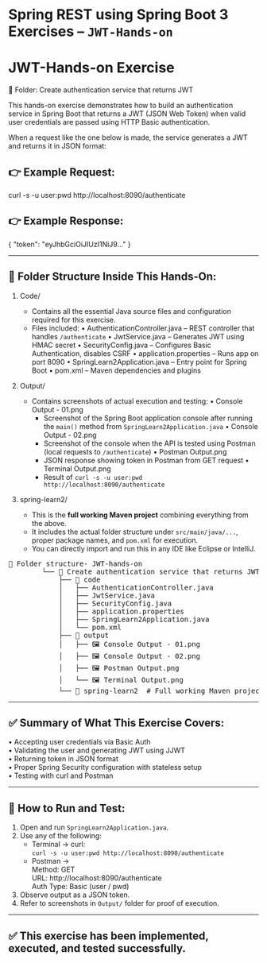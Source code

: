 # Spring REST using Spring Boot 3 Exercises – `JWT-Hands-on`

# JWT-Hands-on Exercise

📁 Folder: Create authentication service that returns JWT

This hands-on exercise demonstrates how to build an authentication service in Spring Boot that returns a JWT (JSON Web Token) when valid user credentials are passed using HTTP Basic authentication.

When a request like the one below is made, the service generates a JWT and returns it in JSON format:

👉 Example Request:
-------------------
curl -s -u user:pwd http://localhost:8090/authenticate

👉 Example Response:
--------------------
{
  "token": "eyJhbGciOiJIUzI1NiJ9..."
}

--------------------------------------------------------
📂 Folder Structure Inside This Hands-On:
--------------------------------------------------------

1. Code/
   - Contains all the essential Java source files and configuration required for this exercise.
   - Files included:
     • AuthenticationController.java – REST controller that handles `/authenticate`
     • JwtService.java – Generates JWT using HMAC secret
     • SecurityConfig.java – Configures Basic Authentication, disables CSRF
     • application.properties – Runs app on port 8090
     • SpringLearn2Application.java – Entry point for Spring Boot
     • pom.xml – Maven dependencies and plugins

2. Output/
   - Contains screenshots of actual execution and testing:
     • Console Output - 01.png  
       - Screenshot of the Spring Boot application console after running the `main()` method from `SpringLearn2Application.java`
     • Console Output - 02.png  
       - Screenshot of the console when the API is tested using Postman (local requests to `/authenticate`)
     • Postman Output.png  
       - JSON response showing token in Postman from GET request
     • Terminal Output.png  
       - Result of `curl -s -u user:pwd http://localhost:8090/authenticate`

3. spring-learn2/
   - This is the **full working Maven project** combining everything from the above.
   - It includes the actual folder structure under `src/main/java/...`, proper package names, and `pom.xml` for execution.
   - You can directly import and run this in any IDE like Eclipse or IntelliJ.

<pre>📁 Folder structure- JWT-hands-on
        └── 📁 Create authentication service that returns JWT
            ├── 📁 code
            │   ├── AuthenticationController.java
            │   ├── JwtService.java
            │   ├── SecurityConfig.java
            │   ├── application.properties
            │   ├── SpringLearn2Application.java
            │   └── pom.xml
            ├── 📁 output
            │   ├── 🖼️ Console Output - 01.png
            │   ├── 🖼️ Console Output - 02.png
            │   ├── 🖼️ Postman Output.png
            │   └── 🖼️ Terminal Output.png
            └── 📁 spring-learn2  # Full working Maven project (can be imported into Eclipse/IntelliJ)</pre>
             
--------------------------------------------------------
✅ Summary of What This Exercise Covers:
--------------------------------------------------------

• Accepting user credentials via Basic Auth  
• Validating the user and generating JWT using JJWT  
• Returning token in JSON format  
• Proper Spring Security configuration with stateless setup  
• Testing with curl and Postman

--------------------------------------------------------
🧪 How to Run and Test:
--------------------------------------------------------

1. Open and run `SpringLearn2Application.java`.
2. Use any of the following:
   - Terminal → curl:  
     `curl -s -u user:pwd http://localhost:8090/authenticate`
   - Postman →  
     Method: GET  
     URL: http://localhost:8090/authenticate  
     Auth Type: Basic (user / pwd)
3. Observe output as a JSON token.
4. Refer to screenshots in `Output/` folder for proof of execution.

--------------------------------------------------------
✅ This exercise has been implemented, executed, and tested successfully.
--------------------------------------------------------
